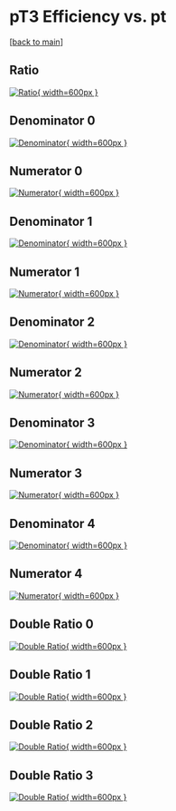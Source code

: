 # pT3 Efficiency vs. pt

[[back to main](./)]



## Ratio

[![Ratio](../mtv/var/pT3_xtr_211_0_eff_pt.png){ width=600px }](../mtv/var/pT3_xtr_211_0_eff_pt.pdf)

## Denominator 0

[![Denominator](../mtv/den/pT3_xtr_211_0_eff_pt_den0.png){ width=600px }](../mtv/den/pT3_xtr_211_0_eff_pt_den0.pdf)

## Numerator 0

[![Numerator](../mtv/num/pT3_xtr_211_0_eff_pt_num0.png){ width=600px }](../mtv/num/pT3_xtr_211_0_eff_pt_num0.pdf)

## Denominator 1

[![Denominator](../mtv/den/pT3_xtr_211_0_eff_pt_den1.png){ width=600px }](../mtv/den/pT3_xtr_211_0_eff_pt_den1.pdf)

## Numerator 1

[![Numerator](../mtv/num/pT3_xtr_211_0_eff_pt_num1.png){ width=600px }](../mtv/num/pT3_xtr_211_0_eff_pt_num1.pdf)

## Denominator 2

[![Denominator](../mtv/den/pT3_xtr_211_0_eff_pt_den2.png){ width=600px }](../mtv/den/pT3_xtr_211_0_eff_pt_den2.pdf)

## Numerator 2

[![Numerator](../mtv/num/pT3_xtr_211_0_eff_pt_num2.png){ width=600px }](../mtv/num/pT3_xtr_211_0_eff_pt_num2.pdf)

## Denominator 3

[![Denominator](../mtv/den/pT3_xtr_211_0_eff_pt_den3.png){ width=600px }](../mtv/den/pT3_xtr_211_0_eff_pt_den3.pdf)

## Numerator 3

[![Numerator](../mtv/num/pT3_xtr_211_0_eff_pt_num3.png){ width=600px }](../mtv/num/pT3_xtr_211_0_eff_pt_num3.pdf)

## Denominator 4

[![Denominator](../mtv/den/pT3_xtr_211_0_eff_pt_den4.png){ width=600px }](../mtv/den/pT3_xtr_211_0_eff_pt_den4.pdf)

## Numerator 4

[![Numerator](../mtv/num/pT3_xtr_211_0_eff_pt_num4.png){ width=600px }](../mtv/num/pT3_xtr_211_0_eff_pt_num4.pdf)

## Double Ratio 0

[![Double Ratio](../mtv/ratio/pT3_xtr_211_0_eff_pt_ratio0.png){ width=600px }](../mtv/ratio/pT3_xtr_211_0_eff_pt_ratio0.pdf)

## Double Ratio 1

[![Double Ratio](../mtv/ratio/pT3_xtr_211_0_eff_pt_ratio1.png){ width=600px }](../mtv/ratio/pT3_xtr_211_0_eff_pt_ratio1.pdf)

## Double Ratio 2

[![Double Ratio](../mtv/ratio/pT3_xtr_211_0_eff_pt_ratio2.png){ width=600px }](../mtv/ratio/pT3_xtr_211_0_eff_pt_ratio2.pdf)

## Double Ratio 3

[![Double Ratio](../mtv/ratio/pT3_xtr_211_0_eff_pt_ratio3.png){ width=600px }](../mtv/ratio/pT3_xtr_211_0_eff_pt_ratio3.pdf)

